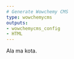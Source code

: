 ```yaml
---
# Generate Wowchemy CMS
type: wowchemycms
outputs:
- wowchemycms_config
- HTML
---
```

Ala ma kota.
